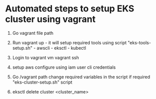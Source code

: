 # Automated steps to setup EKS cluster using vagrant
1. Go vagrant file path
2. Run vagrant up - it will setup required tools using script "eks-tools-setup.sh"
        - awscli
        - eksctl
        - kubectl 
3. Login to vagrant vm 
        vagrant ssh 

4. setup aws configure using iam user cli credentials
5. Go /vagrant path change required variables in the script if required  "eks-cluster-setup.sh" script
6. eksctl delete cluster <cluster_name>